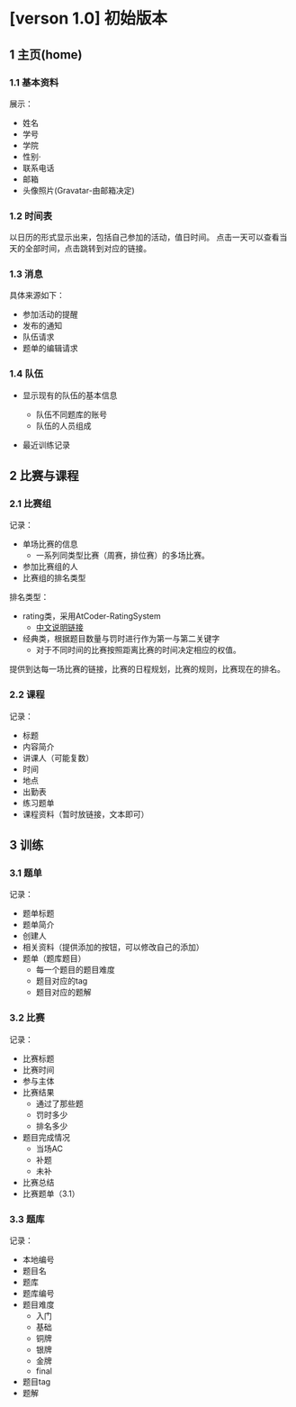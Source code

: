 # [verson 1.0] 初始版本
## 1 主页(home)

### 1.1 基本资料
展示：
- 姓名
- 学号
- 学院
- 性别·
- 联系电话
- 邮箱
- 头像照片(Gravatar-由邮箱决定)
### 1.2 时间表

以日历的形式显示出来，包括自己参加的活动，值日时间。
点击一天可以查看当天的全部时间，点击跳转到对应的链接。

### 1.3 消息

具体来源如下：
- 参加活动的提醒
- 发布的通知
- 队伍请求
- 题单的编辑请求

### 1.4 队伍

- 显示现有的队伍的基本信息
  - 队伍不同题库的账号
  - 队伍的人员组成

- 最近训练记录

## 2 比赛与课程

### 2.1 比赛组
记录：
- 单场比赛的信息
  - 一系列同类型比赛（周赛，排位赛）的多场比赛。
- 参加比赛组的人
- 比赛组的排名类型

排名类型：
- rating类，采用AtCoder-RatingSystem
  - [中文说明链接](https://www.cnblogs.com/AThousandMoons/p/11625321.html)
- 经典类，根据题目数量与罚时进行作为第一与第二关键字
  - 对于不同时间的比赛按照距离比赛的时间决定相应的权值。

提供到达每一场比赛的链接，比赛的日程规划，比赛的规则，比赛现在的排名。

### 2.2 课程
记录：
- 标题
- 内容简介
- 讲课人（可能复数）
- 时间
- 地点
- 出勤表
- 练习题单
- 课程资料（暂时放链接，文本即可）

## 3 训练

### 3.1 题单
记录：
- 题单标题
- 题单简介
- 创建人
- 相关资料（提供添加的按钮，可以修改自己的添加）
- 题单（题库题目）
  - 每一个题目的题目难度
  - 题目对应的tag
  - 题目对应的题解

### 3.2 比赛

记录：
- 比赛标题
- 比赛时间
- 参与主体
- 比赛结果
  - 通过了那些题
  - 罚时多少
  - 排名多少
- 题目完成情况
  - 当场AC
  - 补题
  - 未补
- 比赛总结
- 比赛题单（3.1） 

### 3.3 题库

记录：
- 本地编号
- 题目名
- 题库
- 题库编号
- 题目难度
  - 入门
  - 基础
  - 铜牌
  - 银牌
  - 金牌
  - final
- 题目tag
- 题解

